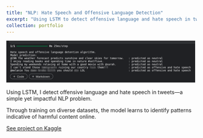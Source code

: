 ```yaml
---
title: "NLP: Hate Speech and Offensive Language Detection"
excerpt: "Using LSTM to detect offensive language and hate speech in tweets. The model learns patterns of harmful content through diverse datasets.<br/><img src='/images/projects/hate_speech.png' style='max-width: 100%; height: auto; margin-top: 12px;'>"
collection: portfolio
---
```


<p style="margin-top: 16px;">
  <img src="/images/projects/hate_speech.png" style="max-width: 500px; height: auto;">
</p>

Using LSTM, I detect offensive language and hate speech in tweets—a simple yet impactful NLP problem.  

Through training on diverse datasets, the model learns to identify patterns indicative of harmful content online.

[See project on Kaggle](https://www.kaggle.com/code/devananjelito/ml-hate-speech-detection)